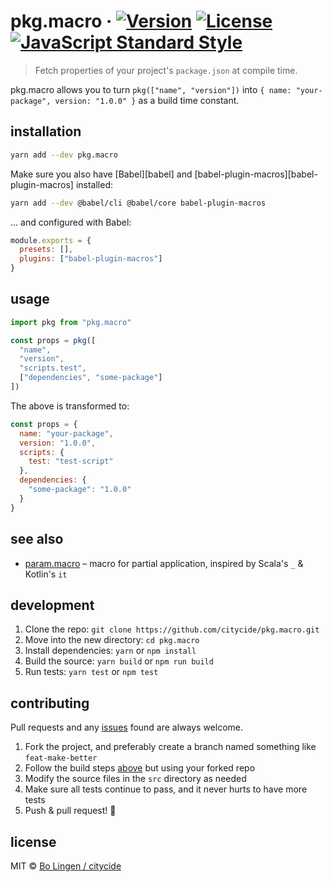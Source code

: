 # pkg.macro &middot; [![Version](https://flat.badgen.net/npm/v/pkg.macro)](https://www.npmjs.com/package/pkg.macro) [![License](https://flat.badgen.net/npm/license/pkg.macro)](https://www.npmjs.com/package/pkg.macro) [![JavaScript Standard Style](https://flat.badgen.net/badge/code%20style/standard/green)](https://standardjs.com)

> Fetch properties of your project's `package.json` at compile time.

pkg.macro allows you to turn `pkg(["name", "version"])` into
`{ name: "your-package", version: "1.0.0" }` as a build time constant.

## installation

```sh
yarn add --dev pkg.macro
```

Make sure you also have [Babel][babel] and [babel-plugin-macros][babel-plugin-macros]
installed:

```sh
yarn add --dev @babel/cli @babel/core babel-plugin-macros
```

... and configured with Babel:

```js
module.exports = {
  presets: [],
  plugins: ["babel-plugin-macros"]
}
```

## usage

```js
import pkg from "pkg.macro"

const props = pkg([
  "name",
  "version",
  "scripts.test",
  ["dependencies", "some-package"]
])
```

The above is transformed to:

```js
const props = {
  name: "your-package",
  version: "1.0.0",
  scripts: {
    test: "test-script"
  },
  dependencies: {
    "some-package": "1.0.0"
  }
}
```

## see also

* [param.macro][param.macro] &ndash; macro for partial application, inspired by Scala's `_` & Kotlin's `it`

## development

1. Clone the repo: `git clone https://github.com/citycide/pkg.macro.git`
2. Move into the new directory: `cd pkg.macro`
3. Install dependencies: `yarn` or `npm install`
4. Build the source: `yarn build` or `npm run build`
5. Run tests: `yarn test` or `npm test`

## contributing

Pull requests and any [issues](https://github.com/citycide/pkg.macro/issues)
found are always welcome.

1. Fork the project, and preferably create a branch named something like `feat-make-better`
2. Follow the build steps [above](#development) but using your forked repo
3. Modify the source files in the `src` directory as needed
4. Make sure all tests continue to pass, and it never hurts to have more tests
5. Push & pull request! :tada:

## license

MIT © [Bo Lingen / citycide](https://github.com/citycide)

[param.macro]: https://github.com/citycide/param.macro
